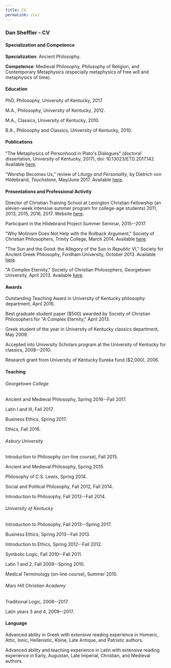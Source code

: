 ```yaml
---
title: CV
permalink: /cv/
---
```


### Dan Sheffler - CV ###



#### Specialization and Competence ####

**Specialization**:
    Ancient Philosophy.

**Competence**:
    Medieval Philosophy, Philosophy of Religion, and Contemporary Metaphysics (especially metaphysics of free will and metaphysics of time).

#### Education ####

PhD, Philosophy, University of Kentucky, 2017.

M.A., Philosophy, University of Kentucky, 2012.

M.A., Classics, University of Kentucky, 2010.

B.A., Philosophy and Classics, University of Kentucky, 2010.


#### Publications ####

"The Metaphysics of Personhood in Plato's Dialogues" (doctoral dissertation, University of Kentucky, 2017), doi: 10.13023/ETD.2017.142.  Available [here](http://uknowledge.uky.edu/philosophy_etds/16/).

"Worship Becomes Us," review of *Liturgy and Personality*, by Dietrich von Hildebrand, *Touchstone*, May/June 2017.  Available [here](http://www.touchstonemag.com/archives/article.php?id=30-03-055-b).


#### Presentations and Professional Activity ####

Director of Christian Training School at Lexington Christian Fellowship (an eleven-week intensive summer program for college-age students) 2011, 2013, 2015, 2016, 2017.  Website [here](http://www.ucfky.com/cts/).

Participant in the Hildebrand Project Summer Seminar, 2015--2017.

"Why Molinism Does Not Help with the Rollback Argument," Society of Christian Philosophers, Trinity College, March 2014.  Available [here](http://dansheffler.com/pdfs/Molinism-and-Rollback.pdf).

"The Sun and the Good: the Allegory of the Sun in *Republic* VI," Society for Ancient Greek Philosophy, Fordham University, October 2013.  Available [here](http://dansheffler.com/pdfs/The-Sun-and-the-Good.pdf).

"A Complex Eternity," Society of Christian Philosophers, Georgetown University, April 2013.  Available [here](http://dansheffler.com/pdfs/A-Complex-Eternity.pdf).


#### Awards ####

Outstanding Teaching Award in University of Kentucky philosophy department, April 2016.

Best graduate student paper ($500) awarded by Society of Christian Philosophers for "A Complex Eternity," April 2013.

Greek student of the year in University of Kentucky classics department, May 2009.

Accepted into University Scholars program at the University of Kentucky for classics, 2008--2010.

Research grant from University of Kentucky Eureka fund ($2,000), 2006.



#### Teaching ####

###### Georgetown College ######

Ancient and Medieval Philosophy, Spring 2016--Fall 2017.

Latin I and III, Fall 2017.

Business Ethics, Spring 2017.

Ethics, Fall 2016.


###### Asbury University ######

Introduction to Philosophy (on-line course), Fall 2015.

Ancient and Medieval Philosophy, Spring 2015.

Philosophy of C.S. Lewis, Spring 2014.

Social and Political Philosophy, Fall 2012, Fall 2014.

Introduction to Philosophy, Fall 2013--Fall 2014.


###### University of Kentucky ######

Introduction to Philosophy, Fall 2013--Spring 2017.

Business Ethics, Spring 2013--Fall 2013.

Introduction to Ethics, Spring 2012--Fall 2012.

Symbolic Logic, Fall 2010--Fall 2011.

Latin 1 and 2, Fall 2009--Spring 2010.

Medical Terminology (on-line course), Summer 2010.


###### Mars Hill Christian Academy ######

Traditional Logic, 2008--2017.

Latin years 3 and 4, 2009--2017.



#### Language ####

Advanced ability in Greek with extensive reading experience in Homeric, Attic, Ionic, Hellenistic, Koine, Late Antique, and Patristic authors.

Advanced ability and teaching experience in Latin with extensive reading experience in Early, Augustan, Late Imperial, Christian, and Medieval authors.


